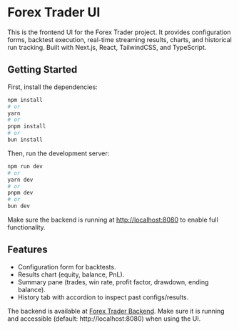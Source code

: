 # Forex Trader UI 

This is the frontend UI for the Forex Trader project. It provides configuration forms, backtest execution, real-time streaming results, charts, and historical run tracking. Built with Next.js, React, TailwindCSS, and TypeScript.

## Getting Started

First, install the dependencies:

```bash
npm install
# or
yarn
# or
pnpm install
# or
bun install
```

Then, run the development server:

```bash
npm run dev
# or
yarn dev
# or
pnpm dev
# or
bun dev
```

Make sure the backend is running at [http://localhost:8080](http://localhost:8080) to enable full functionality.

## Features

- Configuration form for backtests.
- Results chart (equity, balance, PnL).
- Summary pane (trades, win rate, profit factor, drawdown, ending balance).
- History tab with accordion to inspect past configs/results.

The backend is available at [Forex Trader Backend](https://github.com/mattxander12/forex-trader). Make sure it is running and accessible (default: http://localhost:8080) when using the UI.
